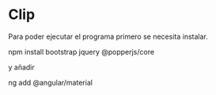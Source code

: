 # Clip

Para poder ejecutar el programa primero se necesita instalar.

npm install bootstrap jquery @popperjs/core

y añadir

ng add @angular/material

